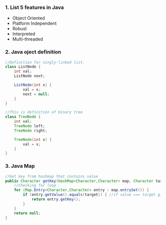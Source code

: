 ### 1. List 5 features in Java

* Object Oriented
* Platform Independent
* Robust
* Interpreted
* Multi-threaded

### 2. Java oject definition

```java
//Definition for singly-linked list.
class ListNode {
    int val;
    ListNode next;

    ListNode(int x) {
        val = x;
        next = null;
    }
}

//This is definition of binary tree
class TreeNode {
    int val;
    TreeNode left;
    TreeNode right;

    TreeNode(int x) {
        val = x;
    }
}

```

### 3. Java Map

```java
//Get key from hashmap that contains value
public Character getKey(HashMap<Character,Character> map, Character target) {
    //Checking for loop
    for (Map.Entry<Character,Character> entry : map.entrySet()) {
        if (entry.getValue().equals(target)) { //if value === target given, then return the key
            return entry.getKey();
        }
    }
    return null;
}
```
